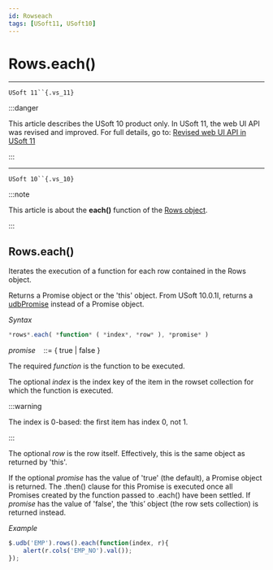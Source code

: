 ```yaml
---
id: Rowseach
tags: [USoft11, USoft10]
---
```

# Rows.each()



----

`USoft 11``{.vs_11}`


:::danger

This article describes the USoft 10 product only.
In USoft 11, the web UI API was revised and improved. For full details, go to:
[Revised web UI API in USoft 11](/docs/Web_and_app_UIs/UDB_udb/Revised_web_UI_API_in_USoft_11.md)

:::

----

`USoft 10``{.vs_10}`


:::note

This article is about the **each()** function of the [Rows object](/docs/Web_and_app_UIs/UDB_Rows).

:::

## **Rows.each()**

Iterates the execution of a function for each row contained in the Rows object.

Returns a Promise object or the 'this' object. From USoft 10.0.1I, returns a [udbPromise](/docs/Web_and_app_UIs/JavaScript/Promises_for_asynchronous_Javascript.md) instead of a Promise object.

*Syntax*

```js
*rows*.each( *function* ( *index*, *row* ), *promise* )

```

*promise*    ::= { true \| false }

The required *function* is the function to be executed.

The optional *index* is the index key of the item in the rowset collection for which the function is executed.


:::warning

The index is 0-based: the first item has index 0, not 1.

:::

The optional *row* is the row itself. Effectively, this is the same object as returned by 'this'.

If the optional *promise* has the value of 'true' (the default), a Promise object is returned. The .then() clause for this Promise is executed once all Promises created by the function passed to .each() have been settled. If *promise* has the value of 'false', the ‘this’ object (the row sets collection) is returned instead.

*Example*

```js
$.udb('EMP').rows().each(function(index, r){
    alert(r.cols('EMP_NO').val());
});
```

 